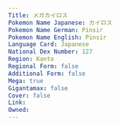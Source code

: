 ```yaml
---
﻿Title: メガカイロス
Pokemon Name Japanese: カイロス
Pokemon Name German: Pinsir
Pokemon Name English: Pinsir
Language Card: Japanese
National Dex Number: 127
Region: Kanto
Regional Form: false
Additional Form: false
Mega: true
Gigantamax: false
Cover: false
Link: 
Owned: 
---
```

